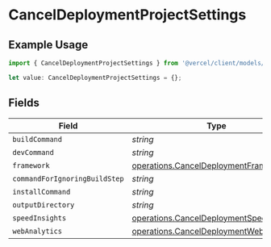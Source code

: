 # CancelDeploymentProjectSettings

## Example Usage

```typescript
import { CancelDeploymentProjectSettings } from '@vercel/client/models/operations';

let value: CancelDeploymentProjectSettings = {};
```

## Fields

| Field                         | Type                                                                                                 | Required           | Description |
| ----------------------------- | ---------------------------------------------------------------------------------------------------- | ------------------ | ----------- |
| `buildCommand`                | _string_                                                                                             | :heavy_minus_sign: | N/A         |
| `devCommand`                  | _string_                                                                                             | :heavy_minus_sign: | N/A         |
| `framework`                   | [operations.CancelDeploymentFramework](../../models/operations/canceldeploymentframework.md)         | :heavy_minus_sign: | N/A         |
| `commandForIgnoringBuildStep` | _string_                                                                                             | :heavy_minus_sign: | N/A         |
| `installCommand`              | _string_                                                                                             | :heavy_minus_sign: | N/A         |
| `outputDirectory`             | _string_                                                                                             | :heavy_minus_sign: | N/A         |
| `speedInsights`               | [operations.CancelDeploymentSpeedInsights](../../models/operations/canceldeploymentspeedinsights.md) | :heavy_minus_sign: | N/A         |
| `webAnalytics`                | [operations.CancelDeploymentWebAnalytics](../../models/operations/canceldeploymentwebanalytics.md)   | :heavy_minus_sign: | N/A         |
